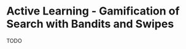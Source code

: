 Active Learning - Gamification of Search with Bandits and Swipes
================================================================

TODO
